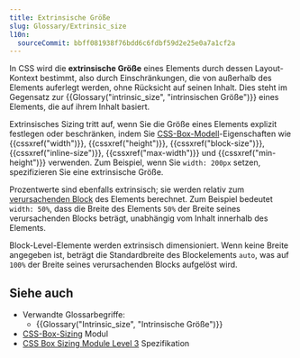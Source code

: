 ```yaml
---
title: Extrinsische Größe
slug: Glossary/Extrinsic_size
l10n:
  sourceCommit: bbff081938f76bdd6c6fdbf59d2e25e0a7a1cf2a
---
```


In CSS wird die **extrinsische Größe** eines Elements durch dessen Layout-Kontext bestimmt, also durch Einschränkungen, die von außerhalb des Elements auferlegt werden, ohne Rücksicht auf seinen Inhalt. Dies steht im Gegensatz zur {{Glossary("intrinsic_size", "intrinsischen Größe")}} eines Elements, die auf ihrem Inhalt basiert.

Extrinsisches Sizing tritt auf, wenn Sie die Größe eines Elements explizit festlegen oder beschränken, indem Sie [CSS-Box-Modell](/de/docs/Learn_web_development/Core/Styling_basics/Box_model)-Eigenschaften wie {{cssxref("width")}}, {{cssxref("height")}}, {{cssxref("block-size")}}, {{cssxref("inline-size")}}, {{cssxref("max-width")}} und {{cssxref("min-height")}} verwenden. Zum Beispiel, wenn Sie `width: 200px` setzen, spezifizieren Sie eine extrinsische Größe.

Prozentwerte sind ebenfalls extrinsisch; sie werden relativ zum [verursachenden Block](/de/docs/Web/CSS/CSS_display/Containing_block) des Elements berechnet. Zum Beispiel bedeutet `width: 50%`, dass die Breite des Elements `50%` der Breite seines verursachenden Blocks beträgt, unabhängig vom Inhalt innerhalb des Elements.

Block-Level-Elemente werden extrinsisch dimensioniert. Wenn keine Breite angegeben ist, beträgt die Standardbreite des Blockelements `auto`, was auf `100%` der Breite seines verursachenden Blocks aufgelöst wird.

## Siehe auch

- Verwandte Glossarbegriffe:
  - {{Glossary("Intrinsic_size", "Intrinsische Größe")}}
- [CSS-Box-Sizing](/de/docs/Web/CSS/CSS_box_sizing) Modul
- [CSS Box Sizing Module Level 3](https://drafts.csswg.org/css-sizing-3/#extrinsic) Spezifikation
